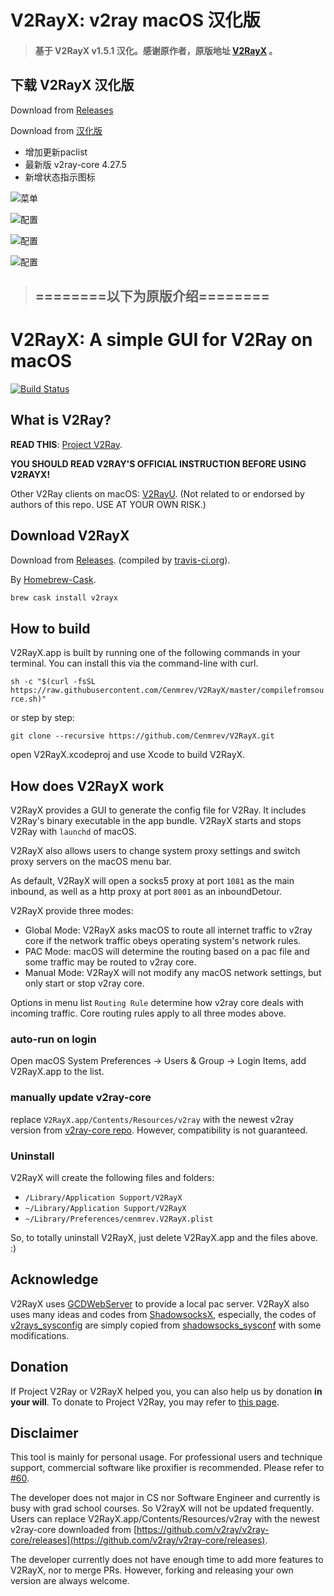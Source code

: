 # V2RayX: v2ray macOS 汉化版

> #### 基于 V2RayX v1.5.1 汉化。感谢原作者，原版地址 [V2RayX](https://github.com/Cenmrev/V2RayX) 。

## 下载 V2RayX 汉化版

Download from [Releases](https://github.com/kangbingbing/V2RayX/releases)

Download from [汉化版](https://github.com/kangbingbing/V2RayX/releases/tag/v1.5.1-zh)

* 增加更新paclist
* 最新版 v2ray-core 4.27.5
* 新增状态指示图标

![菜单](./SampleImage/1.png)

![配置](./SampleImage/2.png)

![配置](./SampleImage/3.png)

![配置](./SampleImage/4.png)




> ## ========以下为原版介绍========

# V2RayX: A simple GUI for V2Ray on macOS

[![Build Status](https://travis-ci.org/Cenmrev/V2RayX.svg?branch=master)](https://travis-ci.org/Cenmrev/V2RayX)

## What is V2Ray?

__READ THIS__: [Project V2Ray](http://www.v2ray.com).

__YOU SHOULD READ V2RAY'S OFFICIAL INSTRUCTION BEFORE USING V2RAYX!__

Other V2Ray clients on macOS: [V2RayU](https://github.com/yanue/v2rayu).
(Not related to or endorsed by authors of this repo. USE AT YOUR OWN RISK.)

## Download V2RayX

Download from [Releases](https://github.com/Cenmrev/V2RayX/releases). (compiled by [travis-ci.org](https://travis-ci.org/Cenmrev/V2RayX)).

By [Homebrew-Cask](https://caskroom.github.io/).

```sh
brew cask install v2rayx
```

## How to build

V2RayX.app is built by running one of the following commands in your terminal. You can install this via the command-line with curl.

`sh -c "$(curl -fsSL https://raw.githubusercontent.com/Cenmrev/V2RayX/master/compilefromsource.sh)"`

or step by step:

`git clone --recursive https://github.com/Cenmrev/V2RayX.git`

open V2RayX.xcodeproj and use Xcode to build V2RayX.

## How does V2RayX work

V2RayX provides a GUI to generate the config file for V2Ray. It includes V2Ray's binary executable in the app bundle. V2RayX starts and stops V2Ray with `launchd` of macOS.

V2RayX also allows users to change system proxy settings and switch proxy servers on the macOS menu bar.

As default, V2RayX will open a socks5 proxy at port `1081` as the main inbound, as well as a http proxy at port `8001` as an inboundDetour.

V2RayX provide three modes:
* Global Mode: V2RayX asks macOS to route all internet traffic to v2ray core if the network traffic obeys operating system's network rules.
* PAC Mode: macOS will determine the routing based on a pac file and some traffic may be routed to v2ray core.
* Manual Mode: V2RayX will not modify any macOS network settings, but only start or stop v2ray core.

Options in menu list `Routing Rule` determine how v2ray core deals with incoming traffic. Core routing rules apply to all three modes above.

### auto-run on login

Open macOS System Preferences -> Users & Group -> Login Items, add V2RayX.app to
the list.

### manually update v2ray-core
replace `V2RayX.app/Contents/Resources/v2ray` with the newest v2ray 
version from [v2ray-core 
repo](https://github.com/v2ray/v2ray-core/releases). However, compatibility is not guaranteed.

### Uninstall

V2RayX will create the following files and folders:

* `/Library/Application Support/V2RayX`
* `~/Library/Application Support/V2RayX`
* `~/Library/Preferences/cenmrev.V2RayX.plist`

So, to totally uninstall V2RayX, just delete V2RayX.app and the files above. :)

## Acknowledge

V2RayX uses [GCDWebServer](https://github.com/swisspol/GCDWebServer) to provide a local pac server. V2RayX also uses many ideas and codes from [ShadowsocksX](https://github.com/shadowsocks/shadowsocks-iOS/tree/master), especially, the codes of [v2rays_sysconfig](https://github.com/Cenmrev/V2RayX/blob/master/v2rayx_sysconf/main.m) are simply copied from [shadowsocks_sysconf](https://github.com/shadowsocks/shadowsocks-iOS/blob/master/shadowsocks_sysconf/main.m) with some modifications.

## Donation

If Project V2Ray or V2RayX helped you, you can also help us by donation __in your will__. To donate to Project V2Ray, you may refer to [this page](https://www.v2ray.com/chapter_00/02_donate.html).

## Disclaimer

This tool is mainly for personal usage. For professional users and technique 
support, commercial software like proxifier is recommended. Please refer to [#60](https://github.com/Cenmrev/V2RayX/issues/60#issuecomment-369531443).

The developer does not major in CS nor Software Engineer and currently is busy with grad school courses. So V2rayX will not be updated frequently. Users can replace V2RayX.app/Contents/Resources/v2ray with the newest v2ray-core downloaded from [https://github.com/v2ray/v2ray-core/releases](https://github.com/v2ray/v2ray-core/releases).

The developer currently does not have enough time to add more features to V2RayX, nor to merge PRs. However, forking and releasing your own version are always welcome.
